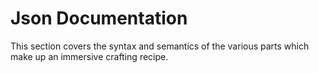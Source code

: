 # Json Documentation

This section covers the syntax and semantics of the various parts
which make up an immersive crafting recipe.

